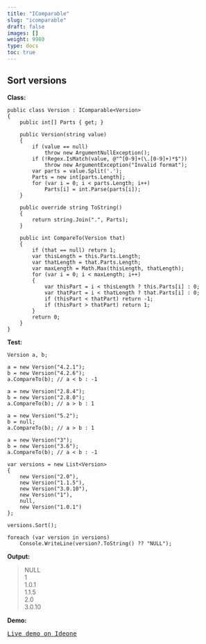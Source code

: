 ```yaml
---
title: "IComparable"
slug: "icomparable"
draft: false
images: []
weight: 9980
type: docs
toc: true
---
```


## Sort versions
<!-- language-all: lang-cs -->
**Class:**

    public class Version : IComparable<Version>
    {
        public int[] Parts { get; }

        public Version(string value)
        {
            if (value == null)
                throw new ArgumentNullException();
            if (!Regex.IsMatch(value, @"^[0-9]+(\.[0-9]+)*$"))
                throw new ArgumentException("Invalid format");
            var parts = value.Split('.');
            Parts = new int[parts.Length];
            for (var i = 0; i < parts.Length; i++)
                Parts[i] = int.Parse(parts[i]);
        }

        public override string ToString()
        {
            return string.Join(".", Parts);
        }

        public int CompareTo(Version that)
        {
            if (that == null) return 1;
            var thisLength = this.Parts.Length;
            var thatLength = that.Parts.Length;
            var maxLength = Math.Max(thisLength, thatLength);
            for (var i = 0; i < maxLength; i++)
            {
                var thisPart = i < thisLength ? this.Parts[i] : 0;
                var thatPart = i < thatLength ? that.Parts[i] : 0;
                if (thisPart < thatPart) return -1;
                if (thisPart > thatPart) return 1;
            }
            return 0;
        }
    }

**Test:**

    Version a, b;

    a = new Version("4.2.1");
    b = new Version("4.2.6");
    a.CompareTo(b); // a < b : -1

    a = new Version("2.8.4");
    b = new Version("2.8.0");
    a.CompareTo(b); // a > b : 1

    a = new Version("5.2");
    b = null;
    a.CompareTo(b); // a > b : 1

    a = new Version("3");
    b = new Version("3.6");
    a.CompareTo(b); // a < b : -1
            
    var versions = new List<Version>
    {
        new Version("2.0"),
        new Version("1.1.5"),
        new Version("3.0.10"),
        new Version("1"),
        null,
        new Version("1.0.1")
    };

    versions.Sort();
    
    foreach (var version in versions)
        Console.WriteLine(version?.ToString() ?? "NULL");

**Output:**

> NULL<br>1<br>1.0.1<br>1.1.5<br>2.0<br>3.0.10<br>

**Demo:**

[<kbd>Live demo on Ideone</kbd>](https://ideone.com/MVXzUz)

